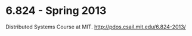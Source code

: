 6.824 - Spring 2013
=======
Distributed Systems Course at MIT. http://pdos.csail.mit.edu/6.824-2013/
